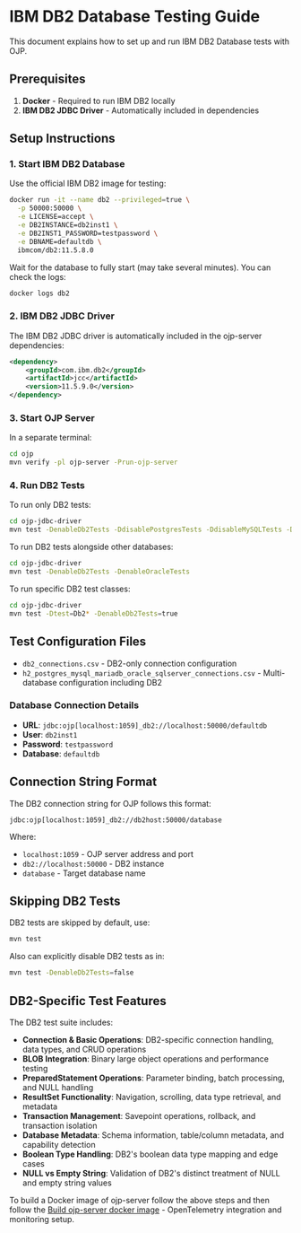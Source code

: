 # IBM DB2 Database Testing Guide

This document explains how to set up and run IBM DB2 Database tests with OJP.

## Prerequisites

1. **Docker** - Required to run IBM DB2 locally
2. **IBM DB2 JDBC Driver** - Automatically included in dependencies

## Setup Instructions

### 1. Start IBM DB2 Database

Use the official IBM DB2 image for testing:

```bash
docker run -it --name db2 --privileged=true \
  -p 50000:50000 \
  -e LICENSE=accept \
  -e DB2INSTANCE=db2inst1 \
  -e DB2INST1_PASSWORD=testpassword \
  -e DBNAME=defaultdb \
  ibmcom/db2:11.5.8.0
```

Wait for the database to fully start (may take several minutes). You can check the logs:

```bash
docker logs db2
```

### 2. IBM DB2 JDBC Driver

The IBM DB2 JDBC driver is automatically included in the ojp-server dependencies:

```xml
<dependency>
    <groupId>com.ibm.db2</groupId>
    <artifactId>jcc</artifactId>
    <version>11.5.9.0</version>
</dependency>
```

### 3. Start OJP Server

In a separate terminal:
```bash
cd ojp
mvn verify -pl ojp-server -Prun-ojp-server
```

### 4. Run DB2 Tests

To run only DB2 tests:

```bash
cd ojp-jdbc-driver
mvn test -DenableDb2Tests -DdisablePostgresTests -DdisableMySQLTests -DdisableMariaDBTests
```

To run DB2 tests alongside other databases:

```bash
cd ojp-jdbc-driver
mvn test -DenableDb2Tests -DenableOracleTests
```

To run specific DB2 test classes:

```bash
cd ojp-jdbc-driver
mvn test -Dtest=Db2* -DenableDb2Tests=true
```

## Test Configuration Files

- `db2_connections.csv` - DB2-only connection configuration
- `h2_postgres_mysql_mariadb_oracle_sqlserver_connections.csv` - Multi-database configuration including DB2

### Database Connection Details

- **URL**: `jdbc:ojp[localhost:1059]_db2://localhost:50000/defaultdb`
- **User**: `db2inst1`
- **Password**: `testpassword`
- **Database**: `defaultdb`

## Connection String Format

The DB2 connection string for OJP follows this format:

```
jdbc:ojp[localhost:1059]_db2://db2host:50000/database
```

Where:
- `localhost:1059` - OJP server address and port
- `db2://localhost:50000` - DB2 instance
- `database` - Target database name

## Skipping DB2 Tests

DB2 tests are skipped by default, use:
```bash
mvn test
```

Also can explicitly disable DB2 tests as in:

```bash
mvn test -DenableDb2Tests=false
```

## DB2-Specific Test Features

The DB2 test suite includes:

- **Connection & Basic Operations**: DB2-specific connection handling, data types, and CRUD operations
- **BLOB Integration**: Binary large object operations and performance testing
- **PreparedStatement Operations**: Parameter binding, batch processing, and NULL handling
- **ResultSet Functionality**: Navigation, scrolling, data type retrieval, and metadata
- **Transaction Management**: Savepoint operations, rollback, and transaction isolation
- **Database Metadata**: Schema information, table/column metadata, and capability detection
- **Boolean Type Handling**: DB2's boolean data type mapping and edge cases
- **NULL vs Empty String**: Validation of DB2's distinct treatment of NULL and empty string values

To build a Docker image of ojp-server follow the above steps and then follow the [Build ojp-server docker image](/ojp-server/README.md) - OpenTelemetry integration and monitoring setup.